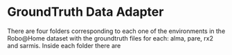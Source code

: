 # GroundTruth Data Adapter

There are four folders corresponding to each one of the environments in the Robo@Home dataset with the groundtruth files for each: alma, pare, rx2 and sarmis. 
Inside each folder there are 